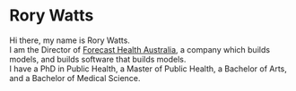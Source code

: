 # Rory Watts

Hi there, my name is Rory Watts.  
I am the Director of [Forecast Health Australia](https://forecasthealth.org), a company which builds models, and builds software that builds models.  
I have a PhD in Public Health, a Master of Public Health, a Bachelor of Arts, and a Bachelor of Medical Science. 
